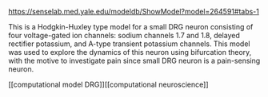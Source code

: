 https://senselab.med.yale.edu/modeldb/ShowModel?model=264591#tabs-1

This is a Hodgkin-Huxley type model for a small DRG neuron consisting of four voltage-gated ion channels: sodium channels 1.7 and 1.8, delayed rectifier potassium, and A-type transient potassium channels. This model was used to explore the dynamics of this neuron using bifurcation theory, with the motive to investigate pain since small DRG neuron is a pain-sensing neuron.

[[computational model DRG]][[computational neuroscience]]